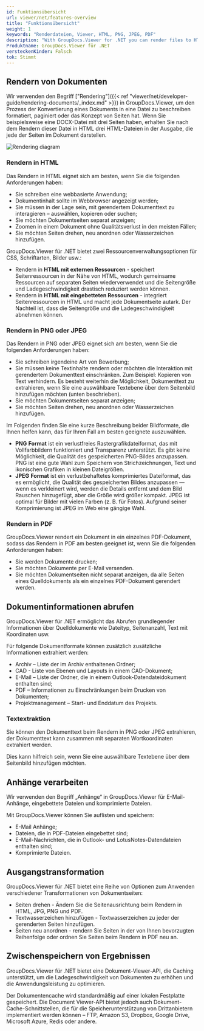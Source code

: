 ```yaml
---
id: Funktionsübersicht
url: viewer/net/features-overview
title: "Funktionsübersicht"
weight: 1
keywords: "Renderdateien, Viewer, HTML, PNG, JPEG, PDF"
description: "With GroupDocs.Viewer for .NET you can render files to HTML, PNG, JPEG and PDF formats, list and save attachments, embedded files and compressed files, extract document text and detect file type by it's content"
Produktname: GroupDocs.Viewer für .NET
versteckenKinder: Falsch
tok: Stimmt
---
```


## Rendern von Dokumenten

Wir verwenden den Begriff ["Rendering"]({{< ref "viewer/net/developer-guide/rendering-documents/_index.md" >}}) in GroupDocs.Viewer, um den Prozess der Konvertierung eines Dokuments in eine Datei zu beschreiben formatiert, paginiert oder das Konzept von Seiten hat. Wenn Sie beispielsweise eine DOCX-Datei mit drei Seiten haben, erhalten Sie nach dem Rendern dieser Datei in HTML drei HTML-Dateien in der Ausgabe, die jede der Seiten im Dokument darstellen.

![Rendering diagram](/viewer/net/images/getting-started/features-overview/rendering.png)

### Rendern in HTML

Das Rendern in HTML eignet sich am besten, wenn Sie die folgenden Anforderungen haben:

* Sie schreiben eine webbasierte Anwendung;
* Dokumentinhalt sollte im Webbrowser angezeigt werden;
* Sie müssen in der Lage sein, mit gerendertem Dokumenttext zu interagieren – auswählen, kopieren oder suchen;
* Sie möchten Dokumentseiten separat anzeigen;
* Zoomen in einem Dokument ohne Qualitätsverlust in den meisten Fällen;
* Sie möchten Seiten drehen, neu anordnen oder Wasserzeichen hinzufügen.

GroupDocs.Viewer für .NET bietet zwei Ressourcenverwaltungsoptionen für CSS, Schriftarten, Bilder usw.:

* Rendern in **HTML mit externen Ressourcen** - speichert Seitenressourcen in der Nähe von HTML, wodurch gemeinsame Ressourcen auf separaten Seiten wiederverwendet und die Seitengröße und Ladegeschwindigkeit drastisch reduziert werden können.
* Rendern in **HTML mit eingebetteten Ressourcen** - integriert Seitenressourcen in HTML und macht jede Dokumentseite autark. Der Nachteil ist, dass die Seitengröße und die Ladegeschwindigkeit abnehmen können.

### Rendern in PNG oder JPEG

Das Rendern in PNG oder JPEG eignet sich am besten, wenn Sie die folgenden Anforderungen haben:

* Sie schreiben irgendeine Art von Bewerbung;
* Sie müssen keine Textinhalte rendern oder möchten die Interaktion mit gerendertem Dokumenttext einschränken. Zum Beispiel: Kopieren von Text verhindern. Es besteht weiterhin die Möglichkeit, Dokumenttext zu extrahieren, wenn Sie eine auswählbare Textebene über dem Seitenbild hinzufügen möchten (unten beschrieben).
* Sie möchten Dokumentseiten separat anzeigen;
* Sie möchten Seiten drehen, neu anordnen oder Wasserzeichen hinzufügen.

Im Folgenden finden Sie eine kurze Beschreibung beider Bildformate, die Ihnen helfen kann, das für Ihren Fall am besten geeignete auszuwählen.

* **PNG** **Format** ist ein verlustfreies Rastergrafikdateiformat, das mit Vollfarbbildern funktioniert und Transparenz unterstützt. Es gibt keine Möglichkeit, die Qualität des gespeicherten PNG-Bildes anzupassen. PNG ist eine gute Wahl zum Speichern von Strichzeichnungen, Text und ikonischen Grafiken in kleinen Dateigrößen.
* **JPEG** **Format** ist ein verlustbehaftetes komprimiertes Dateiformat, das es ermöglicht, die Qualität des gespeicherten Bildes anzupassen — wenn es verkleinert wird, werden die Details entfernt und dem Bild Rauschen hinzugefügt, aber die Größe wird größer kompakt. JPEG ist optimal für Bilder mit vielen Farben (z. B. für Fotos). Aufgrund seiner Komprimierung ist JPEG im Web eine gängige Wahl.

### Rendern in PDF

GroupDocs.Viewer rendert ein Dokument in ein einzelnes PDF-Dokument, sodass das Rendern in PDF am besten geeignet ist, wenn Sie die folgenden Anforderungen haben:

* Sie werden Dokumente drucken;
* Sie möchten Dokumente per E-Mail versenden.
* Sie möchten Dokumentseiten nicht separat anzeigen, da alle Seiten eines Quelldokuments als ein einzelnes PDF-Dokument gerendert werden.

## Dokumentinformationen abrufen

GroupDocs.Viewer für .NET ermöglicht das Abrufen grundlegender Informationen über Quelldokumente wie Dateityp, Seitenanzahl, Text mit Koordinaten usw.

Für folgende Dokumentformate können zusätzlich zusätzliche Informationen extrahiert werden:

* Archiv – Liste der im Archiv enthaltenen Ordner;
* CAD - Liste von Ebenen und Layouts in einem CAD-Dokument;
* E-Mail – Liste der Ordner, die in einem Outlook-Datendateidokument enthalten sind;
* PDF – Informationen zu Einschränkungen beim Drucken von Dokumenten;
* Projektmanagement – Start- und Enddatum des Projekts.

### Textextraktion

Sie können den Dokumenttext beim Rendern in PNG oder JPEG extrahieren, der Dokumenttext kann zusammen mit separaten Wortkoordinaten extrahiert werden.

Dies kann hilfreich sein, wenn Sie eine auswählbare Textebene über dem Seitenbild hinzufügen möchten.

## Anhänge verarbeiten

Wir verwenden den Begriff „Anhänge“ in GroupDocs.Viewer für E-Mail-Anhänge, eingebettete Dateien und komprimierte Dateien.

Mit GroupDocs.Viewer können Sie auflisten und speichern:

* E-Mail Anhänge;
* Dateien, die in PDF-Dateien eingebettet sind;
* E-Mail-Nachrichten, die in Outlook- und LotusNotes-Datendateien enthalten sind;
* Komprimierte Dateien.

## Ausgangstransformation

GroupDocs.Viewer für .NET bietet eine Reihe von Optionen zum Anwenden verschiedener Transformationen von Dokumentseiten:

* Seiten drehen - Ändern Sie die Seitenausrichtung beim Rendern in HTML, JPG, PNG und PDF.
* Textwasserzeichen hinzufügen - Textwasserzeichen zu jeder der gerenderten Seiten hinzufügen.
* Seiten neu anordnen - rendern Sie Seiten in der von Ihnen bevorzugten Reihenfolge oder ordnen Sie Seiten beim Rendern in PDF neu an.

## Zwischenspeichern von Ergebnissen

GroupDocs.Viewer für .NET bietet eine Dokument-Viewer-API, die Caching unterstützt, um die Ladegeschwindigkeit von Dokumenten zu erhöhen und die Anwendungsleistung zu optimieren.

Der Dokumentencache wird standardmäßig auf einer lokalen Festplatte gespeichert. Die Document Viewer-API bietet jedoch auch Dokument-Cache-Schnittstellen, die für die Speicherunterstützung von Drittanbietern implementiert werden können – FTP, Amazon S3, Dropbox, Google Drive, Microsoft Azure, Redis oder andere.


